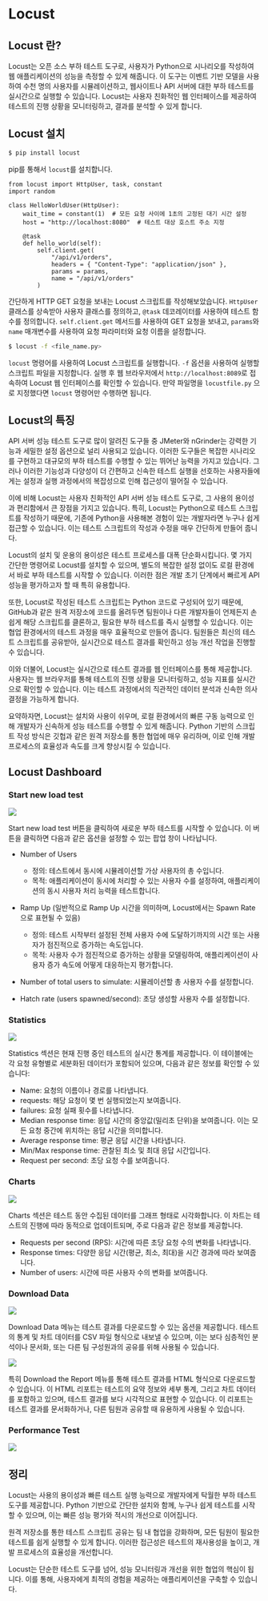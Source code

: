 # Locust

## Locust 란?

Locust는 오픈 소스 부하 테스트 도구로, 사용자가 Python으로 시나리오를 작성하여 웹 애플리케이션의 성능을 측정할 수 있게 해줍니다. 이 도구는 이벤트 기반 모델을 사용하여 수천 명의 사용자를 시뮬레이션하고, 웹사이트나 API 서버에 대한 부하 테스트를 실시간으로 실행할 수 있습니다. Locust는 사용자 친화적인 웹 인터페이스를 제공하여 테스트의 진행 상황을 모니터링하고, 결과를 분석할 수 있게 합니다.

## Locust 설치

```bash
$ pip install locust
```

pip를 통해서 `locust`를 설치합니다.

```pycon
from locust import HttpUser, task, constant
import random

class HelloWorldUser(HttpUser):
    wait_time = constant(1)  # 모든 요청 사이에 1초의 고정된 대기 시간 설정
    host = "http://localhost:8080"  # 테스트 대상 호스트 주소 지정

    @task
    def hello_world(self):
        self.client.get(
            "/api/v1/orders",
            headers = { "Content-Type": "application/json" },
            params = params,
            name = "/api/v1/orders"
        )
```

간단하게 HTTP GET 요청을 보내는 Locust 스크립트를 작성해보았습니다. `HttpUser` 클래스를 상속받아 사용자 클래스를 정의하고, `@task` 데코레이터를 사용하여 테스트 함수를 정의합니다. `self.client.get` 메서드를 사용하여 GET 요청을 보내고, `params`와 `name` 매개변수를 사용하여 요청 파라미터와 요청 이름을 설정합니다.

```bash
$ locust -f <file_name.py>
```

`locust` 명령어를 사용하여 Locust 스크립트를 실행합니다. `-f` 옵션을 사용하여 실행할 스크립트 파일을 지정합니다. 실행 후 웹 브라우저에서 `http://localhost:8089`로 접속하여 Locust 웹 인터페이스를 확인할 수 있습니다. 만약 파일명을 `locustfile.py` 으로 지정했다면 `locust` 명령어만 수행하면 됩니다.

## Locust의 특징

API 서버 성능 테스트 도구로 많이 알려진 도구들 중 JMeter와 nGrinder는 강력한 기능과 세밀한 설정 옵션으로 널리 사용되고 있습니다. 이러한 도구들은 복잡한 시나리오를 구현하고 대규모의 부하 테스트를 수행할 수 있는 뛰어난 능력을 가지고 있습니다. 그러나 이러한 기능성과 다양성이 더 간편하고 신속한 테스트 실행을 선호하는 사용자들에게는 설정과 실행 과정에서의 복잡성으로 인해 접근성이 떨어질 수 있습니다.

이에 비해 Locust는 사용자 친화적인 API 서버 성능 테스트 도구로, 그 사용의 용이성과 편리함에서 큰 장점을 가지고 있습니다. 특히, Locust는 Python으로 테스트 스크립트를 작성하기 때문에, 기존에 Python을 사용해본 경험이 있는 개발자라면 누구나 쉽게 접근할 수 있습니다. 이는 테스트 스크립트의 작성과 수정을 매우 간단하게 만들어 줍니다.

Locust의 설치 및 운용의 용이성은 테스트 프로세스를 대폭 단순화시킵니다. 몇 가지 간단한 명령어로 Locust를 설치할 수 있으며, 별도의 복잡한 설정 없이도 로컬 환경에서 바로 부하 테스트를 시작할 수 있습니다. 이러한 점은 개발 초기 단계에서 빠르게 API 성능을 평가하고자 할 때 특히 유용합니다.

또한, Locust로 작성된 테스트 스크립트는 Python 코드로 구성되어 있기 때문에, GitHub과 같은 원격 저장소에 코드를 올려두면 팀원이나 다른 개발자들이 언제든지 손쉽게 해당 스크립트를 클론하고, 필요한 부하 테스트를 즉시 실행할 수 있습니다. 이는 협업 환경에서의 테스트 과정을 매우 효율적으로 만들어 줍니다. 팀원들은 최신의 테스트 스크립트를 공유받아, 실시간으로 테스트 결과를 확인하고 성능 개선 작업을 진행할 수 있습니다.

이와 더불어, Locust는 실시간으로 테스트 결과를 웹 인터페이스를 통해 제공합니다. 사용자는 웹 브라우저를 통해 테스트의 진행 상황을 모니터링하고, 성능 지표를 실시간으로 확인할 수 있습니다. 이는 테스트 과정에서의 직관적인 데이터 분석과 신속한 의사 결정을 가능하게 합니다.

요약하자면, Locust는 설치와 사용이 쉬우며, 로컬 환경에서의 빠른 구동 능력으로 인해 개발자가 신속하게 성능 테스트를 수행할 수 있게 해줍니다. Python 기반의 스크립트 작성 방식은 깃헙과 같은 원격 저장소를 통한 협업에 매우 유리하며, 이로 인해 개발 프로세스의 효율성과 속도를 크게 향상시킬 수 있습니다.

## Locust Dashboard

### Start new load test

![](https://raw.githubusercontent.com/cheese10yun/blog-sample/master/locust/imag/locust_005.png)

Start new load test 버튼을 클릭하여 새로운 부하 테스트를 시작할 수 있습니다. 이 버튼을 클릭하면 다음과 같은 옵션을 설정할 수 있는 팝업 창이 나타납니다.

* Number of Users 
  * 정의: 테스트에서 동시에 시뮬레이션할 가상 사용자의 총 수입니다. 
  * 목적: 애플리케이션이 동시에 처리할 수 있는 사용자 수를 설정하여, 애플리케이션의 동시 사용자 처리 능력을 테스트합니다.
* Ramp Up (일반적으로 Ramp Up 시간을 의미하며, Locust에서는 Spawn Rate으로 표현될 수 있음)
  * 정의: 테스트 시작부터 설정된 전체 사용자 수에 도달하기까지의 시간 또는 사용자가 점진적으로 증가하는 속도입니다. 
  * 목적: 사용자 수가 점진적으로 증가하는 상황을 모델링하여, 애플리케이션이 사용자 증가 속도에 어떻게 대응하는지 평가합니다.

* Number of total users to simulate: 시뮬레이션할 총 사용자 수를 설정합니다.
* Hatch rate (users spawned/second): 초당 생성할 사용자 수를 설정합니다.

### Statistics

![](https://raw.githubusercontent.com/cheese10yun/blog-sample/master/locust/imag/locust_001.png)

Statistics 섹션은 현재 진행 중인 테스트의 실시간 통계를 제공합니다. 이 테이블에는 각 요청 유형별로 세분화된 데이터가 포함되어 있으며, 다음과 같은 정보를 확인할 수 있습니다:

* Name: 요청의 이름이나 경로를 나타냅니다.
* requests: 해당 요청이 몇 번 실행되었는지 보여줍니다.
* failures: 요청 실패 횟수를 나타냅니다.
* Median response time: 응답 시간의 중앙값(밀리초 단위)을 보여줍니다. 이는 모든 요청 중간에 위치하는 응답 시간을 의미합니다.
* Average response time: 평균 응답 시간을 나타냅니다.
* Min/Max response time: 관찰된 최소 및 최대 응답 시간입니다.
* Request per second: 초당 요청 수를 보여줍니다.

### Charts

![](https://raw.githubusercontent.com/cheese10yun/blog-sample/master/locust/imag/locust_002.png)

Charts 섹션은 테스트 동안 수집된 데이터를 그래프 형태로 시각화합니다. 이 차트는 테스트의 진행에 따라 동적으로 업데이트되며, 주로 다음과 같은 정보를 제공합니다.

* Requests per second (RPS): 시간에 따른 초당 요청 수의 변화를 나타냅니다.
* Response times: 다양한 응답 시간(평균, 최소, 최대)을 시간 경과에 따라 보여줍니다.
* Number of users: 시간에 따른 사용자 수의 변화를 보여줍니다.

### Download Data

![](https://raw.githubusercontent.com/cheese10yun/blog-sample/master/locust/imag/locust_003.png)

Download Data 메뉴는 테스트 결과를 다운로드할 수 있는 옵션을 제공합니다. 테스트의 통계 및 차트 데이터를 CSV 파일 형식으로 내보낼 수 있으며, 이는 보다 심층적인 분석이나 문서화, 또는 다른 팀 구성원과의 공유를 위해 사용될 수 있습니다.

![](https://raw.githubusercontent.com/cheese10yun/blog-sample/master/locust/imag/locust_004.png)

특히 Download the Report 메뉴를 통해 테스트 결과를 HTML 형식으로 다운로드할 수 있습니다. 이 HTML 리포트는 테스트의 요약 정보와 세부 통계, 그리고 차트 데이터를 포함하고 있으며, 테스트 결과를 보다 시각적으로 표현할 수 있습니다. 이 리포트는 테스트 결과를 문서화하거나, 다른 팀원과 공유할 때 유용하게 사용될 수 있습니다.


### Performance Test

![](https://raw.githubusercontent.com/cheese10yun/blog-sample/master/locust/imag/locust_006.png)

## 정리

Locust는 사용의 용이성과 빠른 테스트 실행 능력으로 개발자에게 탁월한 부하 테스트 도구를 제공합니다. Python 기반으로 간단한 설치와 함께, 누구나 쉽게 테스트를 시작할 수 있으며, 이는 빠른 성능 평가와 적시의 개선으로 이어집니다.

원격 저장소를 통한 테스트 스크립트 공유는 팀 내 협업을 강화하며, 모든 팀원이 필요한 테스트를 쉽게 실행할 수 있게 합니다. 이러한 접근성은 테스트의 재사용성을 높이고, 개발 프로세스의 효율성을 개선합니다.

Locust는 단순한 테스트 도구를 넘어, 성능 모니터링과 개선을 위한 협업의 핵심이 됩니다. 이를 통해, 사용자에게 최적의 경험을 제공하는 애플리케이션을 구축할 수 있습니다.
